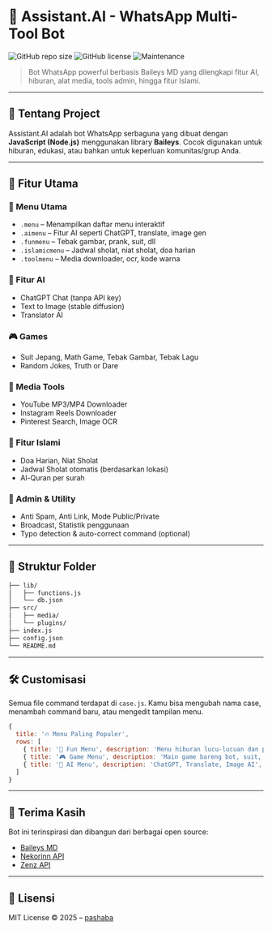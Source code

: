 # 🤖 Assistant.AI - WhatsApp Multi-Tool Bot

![GitHub repo size](https://img.shields.io/github/repo-size/pashaba/assistant-ai)
![GitHub license](https://img.shields.io/github/license/pashaba/assistant-ai)
![Maintenance](https://img.shields.io/badge/maintained-yes-brightgreen)

> Bot WhatsApp powerful berbasis Baileys MD yang dilengkapi fitur AI, hiburan, alat media, tools admin, hingga fitur Islami.

---

## 🧠 Tentang Project

Assistant.AI adalah bot WhatsApp serbaguna yang dibuat dengan **JavaScript (Node.js)** menggunakan library **Baileys**. Cocok digunakan untuk hiburan, edukasi, atau bahkan untuk keperluan komunitas/grup Anda.

---

## 🚀 Fitur Utama

### 📱 Menu Utama
- `.menu` – Menampilkan daftar menu interaktif
- `.aimenu` – Fitur AI seperti ChatGPT, translate, image gen
- `.funmenu` – Tebak gambar, prank, suit, dll
- `.islamicmenu` – Jadwal sholat, niat sholat, doa harian
- `.toolmenu` – Media downloader, ocr, kode warna

### 🤖 Fitur AI
- ChatGPT Chat (tanpa API key)
- Text to Image (stable diffusion)
- Translator AI

### 🎮 Games
- Suit Jepang, Math Game, Tebak Gambar, Tebak Lagu
- Random Jokes, Truth or Dare

### 🎥 Media Tools
- YouTube MP3/MP4 Downloader
- Instagram Reels Downloader
- Pinterest Search, Image OCR

### 🕌 Fitur Islami
- Doa Harian, Niat Sholat
- Jadwal Sholat otomatis (berdasarkan lokasi)
- Al-Quran per surah

### 👮 Admin & Utility
- Anti Spam, Anti Link, Mode Public/Private
- Broadcast, Statistik penggunaan
- Typo detection & auto-correct command (optional)

---

## 📁 Struktur Folder

```bash
├── lib/
│   ├── functions.js
│   └── db.json
├── src/
│   ├── media/
│   └── plugins/
├── index.js
├── config.json
└── README.md
```

---

## 🛠 Customisasi

Semua file command terdapat di `case.js`. Kamu bisa mengubah nama case, menambah command baru, atau mengedit tampilan menu.

```js
{
  title: '🔥 Menu Paling Populer',
  rows: [
    { title: '🎉 Fun Menu', description: 'Menu hiburan lucu-lucuan dan prank', id: `${prefix}funmenu` },
    { title: '🎮 Game Menu', description: 'Main game bareng bot, suit, tebak, dll', id: `${prefix}gamemenu` },
    { title: '🤖 AI Menu', description: 'ChatGPT, Translate, Image AI', id: `${prefix}aimenu` }
  ]
}
```

---

## 🙏 Terima Kasih

Bot ini terinspirasi dan dibangun dari berbagai open source:
- [Baileys MD](https://github.com/WhiskeySockets/Baileys)
- [Nekorinn API](https://api.nekorinn.my.id)
- [Zenz API](https://zenz.biz.id)

---

## 📜 Lisensi

MIT License © 2025 – [pashaba](https://github.com/pashaba)
